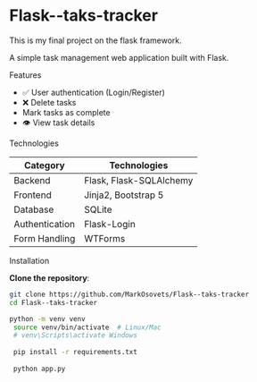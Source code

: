 # Flask--taks-tracker
This is my final project on the flask framework.

A simple task management web application built with Flask. 

Features

- ✅ User authentication (Login/Register)
- ❌ Delete tasks
- Mark tasks as complete 
- 👁️ View task details

Technologies

| Category       | Technologies                |
|----------------|-----------------------------|
| Backend        | Flask, Flask-SQLAlchemy     |
| Frontend       | Jinja2, Bootstrap 5         |
| Database       | SQLite                      |
| Authentication | Flask-Login                 |
| Form Handling  | WTForms                     |

Installation

  **Clone the repository**:
   ```bash
   git clone https://github.com/MarkOsovets/Flask--taks-tracker
   cd Flask--taks-tracker
   
   python -m venv venv
    source venv/bin/activate  # Linux/Mac
    # venv\Scripts\activate Windows 
    
    pip install -r requirements.txt
    
    python app.py
